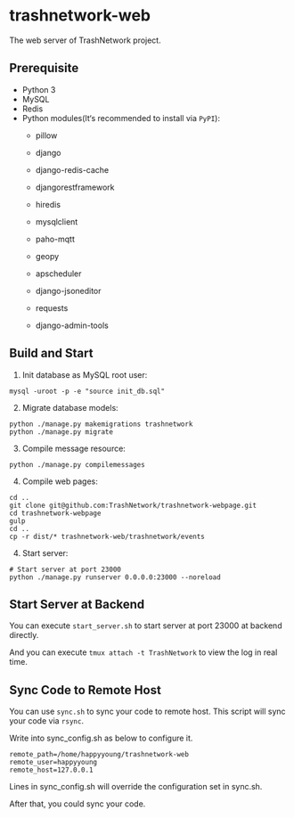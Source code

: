# trashnetwork-web
The web server of TrashNetwork project.

## Prerequisite

+ Python 3
+ MySQL
+ Redis
+ Python modules(It‘s recommended to install via `PyPI`):
  + pillow 

  + django

  + django-redis-cache

  + djangorestframework

  + hiredis

  + mysqlclient

  + paho-mqtt

  + geopy

  + apscheduler

  + django-jsoneditor

  + requests

  + django-admin-tools

## Build and Start

1. Init database as MySQL root user:

```shell
mysql -uroot -p -e "source init_db.sql"
```

2. Migrate database models:

```shell
python ./manage.py makemigrations trashnetwork
python ./manage.py migrate
```

3. Compile message resource:

```shell
python ./manage.py compilemessages
```

4. Compile web pages:
```shell
cd ..
git clone git@github.com:TrashNetwork/trashnetwork-webpage.git
cd trashnetwork-webpage
gulp
cd ..
cp -r dist/* trashnetwork-web/trashnetwork/events
```

4. Start server:

```shell
# Start server at port 23000
python ./manage.py runserver 0.0.0.0:23000 --noreload
```
## Start Server at Backend

You can execute `start_server.sh`  to start server at port 23000 at backend directly.

And you can execute `tmux attach -t TrashNetwork` to view the log in real time.

## Sync Code to Remote Host

You can use `sync.sh` to sync your code to remote host. This script will sync your code via `rsync`.

Write into sync_config.sh as below to configure it.

```
remote_path=/home/happyyoung/trashnetwork-web
remote_user=happyyoung
remote_host=127.0.0.1
```

Lines in sync_config.sh will override the configuration set in sync.sh.

After that, you could sync your code.
